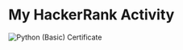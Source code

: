 # My HackerRank Activity
![Python (Basic) Certificate](https://github.com/ognjenstrbanovic/hackerrank/blob/main/HackerRank%20Certificate%20--%20Python%20(Basic).jpg?raw=true)
